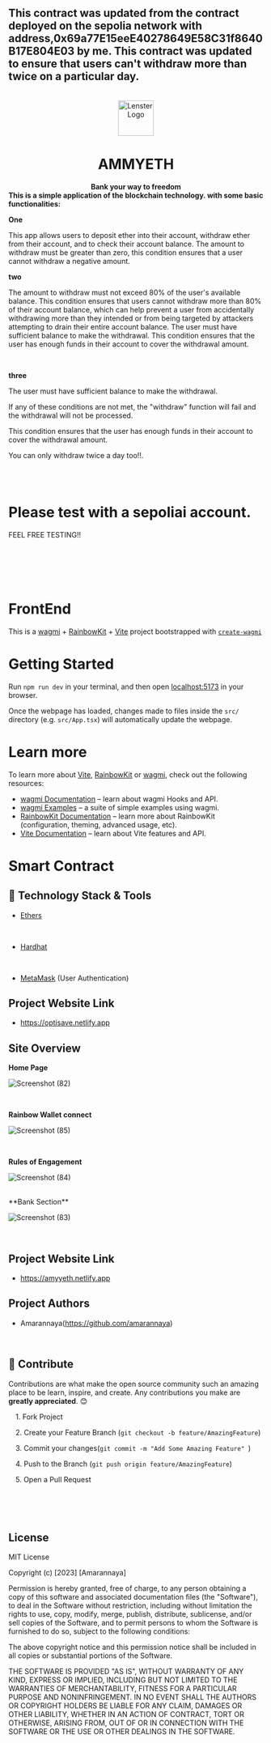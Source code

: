 ## This contract was updated from the contract deployed on the sepolia network with address,0x69a77E15eeE40278649E58C31f8640B17E804E03 by me. This contract was updated to ensure that users can't withdraw more than twice on a particular day.

<br>
<div align="center">
    <img src="public/logo.gif" height="70" alt="Lenster Logo">
    <h1>AMMYETH</h1>
    <strong align="center">Bank your way to freedom </strong>
</div>
<strong>This is a simple application of the blockchain technology. with some basic functionalities:</strong>
<br> 

**One**

This app allows users to deposit ether into their account, withdraw ether from their account, and to check their account balance. The amount to withdraw must be greater than zero, this condition ensures that a user cannot withdraw a negative amount.
<br>


**two**

The amount to withdraw must not exceed 80% of the user's available balance. This condition ensures that users cannot withdraw more than 80% of their account balance, which can help prevent a user from accidentally withdrawing more than they intended or from being targeted by attackers attempting to drain their entire account balance. The user must have sufficient balance to make the withdrawal. This condition ensures that the user has enough funds in their account to cover the withdrawal amount.


<br>

**three**

The user must have sufficient balance to make the withdrawal.

If any of these conditions are not met, the "withdraw" function will fail and the withdrawal will not be processed.

This condition ensures that the user has enough funds in their account to cover the withdrawal amount.

You can only withdraw twice a day too!!.

<br>

<br>

# Please test with a sepoliai account.
FEEL FREE TESTING!! 
<br> <br>

<br>
<br>
<br>

# FrontEnd

This is a [wagmi](https://wagmi.sh) + [RainbowKit](https://rainbowkit.com) + [Vite](https://vitejs.dev/) project bootstrapped with [`create-wagmi`](https://github.com/wagmi-dev/wagmi/tree/main/packages/create-wagmi)

# Getting Started

Run `npm run dev` in your terminal, and then open [localhost:5173](http://localhost:5173) in your browser.

Once the webpage has loaded, changes made to files inside the `src/` directory (e.g. `src/App.tsx`) will automatically update the webpage.

# Learn more

To learn more about [Vite](https://vitejs.dev/), [RainbowKit](https://rainbowkit.com) or [wagmi](https://wagmi.sh), check out the following resources:

- [wagmi Documentation](https://wagmi.sh) – learn about wagmi Hooks and API.
- [wagmi Examples](https://wagmi.sh/examples/connect-wallet) – a suite of simple examples using wagmi.
- [RainbowKit Documentation](https://rainbowkit.com/docs/introduction) – learn more about RainbowKit (configuration, theming, advanced usage, etc).
- [Vite Documentation](https://vitejs.dev/) – learn about Vite features and API.


# Smart Contract

## 🔧 Technology Stack & Tools



- [Ethers](https://docs.ethers.io/)
<br/>

- [Hardhat](https://hardhat.org/)
<br/>

- [MetaMask]() (User Authentication)

## **Project Website Link**

- https://optisave.netlify.app




## **Site Overview**

**Home Page**

![Screenshot (82)](https://user-images.githubusercontent.com/93910020/228502525-3e56bb4e-7b00-424c-955f-f7dbcd956803.png)





<br/>

**Rainbow Wallet connect**

![Screenshot (85)](https://user-images.githubusercontent.com/93910020/228502599-acd4d5a8-d574-4c80-aa5c-78100bf05a81.png)


<br/>

**Rules of Engagement**

![Screenshot (84)](https://user-images.githubusercontent.com/93910020/228502659-8924f404-daea-4c81-96b4-2c2b0fcc018b.png)


<br/>
**Bank Section**

![Screenshot (83)](https://user-images.githubusercontent.com/93910020/228502750-7f44960d-740f-4384-896e-1db35acae811.png)


<br/>







## **Project Website Link**

- https://amyyeth.netlify.app

## **Project Authors**

- Amarannaya(https://github.com/amarannaya) 
<br/>


## 🤝 Contribute
Contributions are what make the open source community such an amazing place to be learn, inspire, and create. Any contributions you make are <strong>greatly appreciated</strong>. 😊
<p>
&emsp;1. Fork Project

</p>
<p>

&emsp;2. Create your Feature Branch (`git checkout -b feature/AmazingFeature`)
</p>

<p>

&emsp;3. Commit your changes(`git commit -m "Add Some Amazing Feature" `)
</p>

<p>

&emsp;4. Push to the Branch (`git push origin feature/AmazingFeature`)
</p>

<p>
&emsp;5. Open a Pull Request

</p>






<br/>
<br/>
<br/>


## **License**

MIT License

Copyright (c) [2023] [Amarannaya]

Permission is hereby granted, free of charge, to any person obtaining a copy
of this software and associated documentation files (the "Software"), to deal
in the Software without restriction, including without limitation the rights
to use, copy, modify, merge, publish, distribute, sublicense, and/or sell
copies of the Software, and to permit persons to whom the Software is
furnished to do so, subject to the following conditions:

The above copyright notice and this permission notice shall be included in all
copies or substantial portions of the Software.

THE SOFTWARE IS PROVIDED "AS IS", WITHOUT WARRANTY OF ANY KIND, EXPRESS OR
IMPLIED, INCLUDING BUT NOT LIMITED TO THE WARRANTIES OF MERCHANTABILITY,
FITNESS FOR A PARTICULAR PURPOSE AND NONINFRINGEMENT. IN NO EVENT SHALL THE
AUTHORS OR COPYRIGHT HOLDERS BE LIABLE FOR ANY CLAIM, DAMAGES OR OTHER
LIABILITY, WHETHER IN AN ACTION OF CONTRACT, TORT OR OTHERWISE, ARISING FROM,
OUT OF OR IN CONNECTION WITH THE SOFTWARE OR THE USE OR OTHER DEALINGS IN THE
SOFTWARE.
